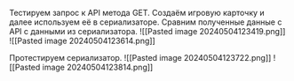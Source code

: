 Тестируем запрос к API метода GET.
Создаём игровую карточку и далее используем её в сериализаторе.
Сравним полученные данные с API с данными из сериализатора.
![[Pasted image 20240504123419.png]]
![[Pasted image 20240504123614.png]]

Протестируем сериализатор.
![[Pasted image 20240504123722.png]]
![[Pasted image 20240504123814.png]]